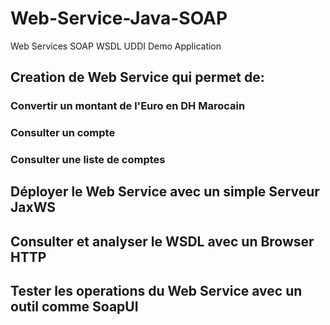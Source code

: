 # Web-Service-Java-SOAP
Web Services SOAP WSDL UDDI Demo Application
## Creation de Web Service qui permet de:
### Convertir un montant de l'Euro en DH Marocain
### Consulter un compte
### Consulter une liste de comptes
## Déployer le Web Service avec un simple Serveur JaxWS
## Consulter et analyser le WSDL avec un Browser HTTP
## Tester les operations du Web Service avec un outil comme SoapUI
